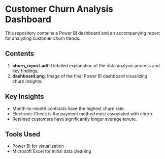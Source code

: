 # Customer Churn Analysis Dashboard

This repository contains a Power BI dashboard and an accompanying report for analyzing customer churn trends.

## Contents
1. **churn_report.pdf**: Detailed explanation of the data analysis process and key findings.
2. **dashboard.png**: Image of the final Power BI dashboard visualizing churn insights.

## Key Insights
- Month-to-month contracts have the highest churn rate.
- Electronic Check is the payment method most associated with churn.
- Retained customers have significantly longer average tenure.

## Tools Used
- Power BI for visualization
- Microsoft Excel for initial data cleaning
